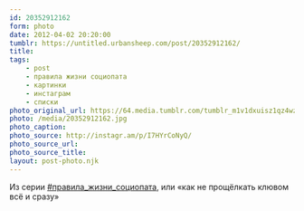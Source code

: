 ```yaml
---
id: 20352912162
form: photo
date: 2012-04-02 20:20:00
tumblr: https://untitled.urbansheep.com/post/20352912162/
title:
tags:
    - post
    - правила жизни социопата
    - картинки
    - инстаграм
    - списки
photo_original_url: https://64.media.tumblr.com/tumblr_m1v1dxuisz1qz4wzio1_640.jpg
photo: /media/20352912162.jpg
photo_caption: 
photo_source: http://instagr.am/p/I7HYrCoNyQ/
photo_source_url:
photo_source_title:
layout: post-photo.njk
---
```


<p>Из серии <a href="http://untitled.urbansheep.ru/tagged/%D0%BF%D1%80%D0%B0%D0%B2%D0%B8%D0%BB%D0%B0_%D0%B6%D0%B8%D0%B7%D0%BD%D0%B8_%D1%81%D0%BE%D1%86%D0%B8%D0%BE%D0%BF%D0%B0%D1%82%D0%B0">#правила_жизни_социопата</a>, или «как не прощёлкать клювом всё и сразу»</p>
